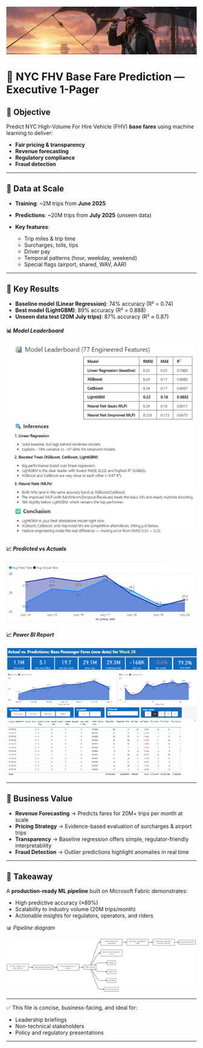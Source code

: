 ![Banner](predictions.png)

# 🚖 NYC FHV Base Fare Prediction — Executive 1-Pager

## 🎯 Objective

Predict NYC High-Volume For Hire Vehicle (FHV) **base fares** using machine learning to deliver:

* **Fair pricing & transparency**
* **Revenue forecasting**
* **Regulatory compliance**
* **Fraud detection**

---

## 📂 Data at Scale

* **Training**: ~2M trips from **June 2025**
* **Predictions**: ~20M trips from **July 2025** (unseen data)
* **Key features**:

  * Trip miles & trip time
  * Surcharges, tolls, tips
  * Driver pay
  * Temporal patterns (hour, weekday, weekend)
  * Special flags (airport, shared, WAV, AAR)

---

## 🔎 Key Results

* **Baseline model (Linear Regression)**: 74% accuracy (R² = 0.74)
* **Best model (LightGBM)**: 89% accuracy (R² = 0.888)
* **Unseen data test (20M July trips)**: 87% accuracy (R² ≈ 0.87)

#### 📊 *Model Leaderboard*

![Model Training Leaderboards](/images/leaderboards.png)

#### 📈 *Predicted vs Actuals*

![Predicted vs. Actuals](/images/predicted_vs_actuals.png)

#### 📈 *Power BI Report*

![Power BI report](/images/power_bi_report_predictions.png)

---

## 💼 Business Value

* **Revenue Forecasting** → Predicts fares for 20M+ trips per month at scale
* **Pricing Strategy** → Evidence-based evaluation of surcharges & airport trips
* **Transparency** → Baseline regression offers simple, regulator-friendly interpretability
* **Fraud Detection** → Outlier predictions highlight anomalies in real time

---

## 🚀 Takeaway

A **production-ready ML pipeline** built on Microsoft Fabric demonstrates:

* High predictive accuracy (≈89%)
* Scalability to industry volume (20M trips/month)
* Actionable insights for regulators, operators, and riders

📊 *Pipeline diagram*

![ML Pipeline](/images/pipeline.png)

---

✅ This file is concise, business-facing, and ideal for:

* Leadership briefings
* Non-technical stakeholders
* Policy and regulatory presentations

---
